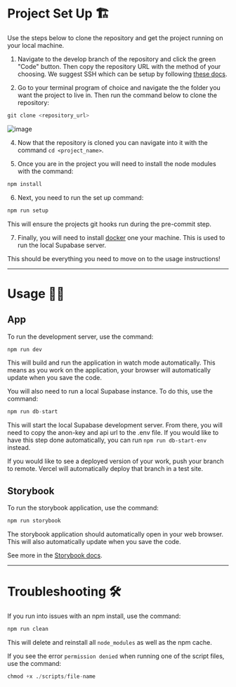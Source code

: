 # Project Set Up 🏗️

Use the steps below to clone the repository and get the project running on your local machine.

1. Navigate to the develop branch of the repository and click the green "Code" button. Then copy the repository URL with the method of your choosing. We suggest SSH which can be setup by following [these docs](https://docs.github.com/en/authentication/connecting-to-github-with-ssh).

2. Go to your terminal program of choice and navigate the the folder you want the project to live in. Then run the command below to clone the repository:

```s
git clone <repository_url>
```

![image](https://user-images.githubusercontent.com/41388783/199371149-b3154e01-59e6-45e7-8a96-319ef9f7552a.png)

4. Now that the repository is cloned you can navigate into it with the command `cd <project_name>`.

5. Once you are in the project you will need to install the node modules with the command:
```s
npm install
```

6. Next, you need to run the set up command:
```s
npm run setup
```
This will ensure the projects git hooks run during the pre-commit step.

7. Finally, you will need to install [docker](https://www.docker.com/) one your machine. This is used to run the local Supabase server.

This should be everything you need to move on to the usage instructions!

---

# Usage 🧑‍💻

## App

To run the development server, use the command:
```s
npm run dev
```
This will build and run the application in watch mode automatically. This means as you work on the application, your browser will automatically update when you save the code.

You will also need to run a local Supabase instance. To do this, use the command:
```s
npm run db-start
```
This will start the local Supabase development server. From there, you will need to copy the anon-key and api url to the .env file. If you would like to have this step done automatically, you can run `npm run db-start-env` instead.

If you would like to see a deployed version of your work, push your branch to remote. Vercel will automatically deploy that branch in a test site. 

## Storybook

To run the storybook application, use the command:
```s
npm run storybook
```
The storybook application should automatically open in your web browser. This will also automatically update when you save the code.

See more in the [Storybook docs](https://github.com/Thenlie/Streamability/blob/main/docs/storybook.md).

---

# Troubleshooting 🛠️

If you run into issues with an npm install, use the command:
```s
npm run clean
```
This will delete and reinstall all `node_modules` as well as the npm cache.

If you see the error `permission denied` when running one of the script files, use the command:
```s
chmod +x ./scripts/file-name
```
